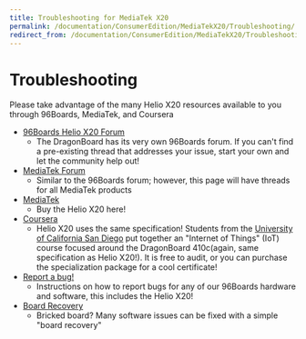 ```yaml
---
title: Troubleshooting for MediaTek X20
permalink: /documentation/ConsumerEdition/MediaTekX20/Troubleshooting/
redirect_from: /documentation/ConsumerEdition/MediaTekX20/Troubleshooting/README.md/
---
```

# Troubleshooting

Please take advantage of the many Helio X20 resources available to you through 96Boards, MediaTek, and Coursera

- [96Boards Helio X20 Forum]()
   - The DragonBoard has its very own 96Boards forum. If you can't find a pre-existing thread that addresses your issue, start your own and let the community help out!
- [MediaTek Forum]()
   - Similar to the 96Boards forum; however, this page will have threads for all MediaTek products
- [MediaTek](http://mediatek.com/en/news-events/mediatek-news/mediatek-launches-helio-x20-development-board-for-advanced-product-creation-across-markets/)
   - Buy the Helio X20 here!
- [Coursera](https://www.coursera.org/specializations/internet-of-things)
   - Helio X20 uses the same specification! Students from the [University of California San Diego](https://ucsd.edu/) put together an "Internet of Things" (IoT) course focused around the DragonBoard 410c(again, same specification as Helio X20!). It is free to audit, or you can purchase the specialization package for a cool certificate!
- [Report a bug!](../../../Report_a_bug.md)
   - Instructions on how to report bugs for any of our 96Boards hardware and software, this includes the Helio X20!
- [Board Recovery](../Installation/BoardRecovery.md)
   - Bricked board? Many software issues can be fixed with a simple "board recovery"
